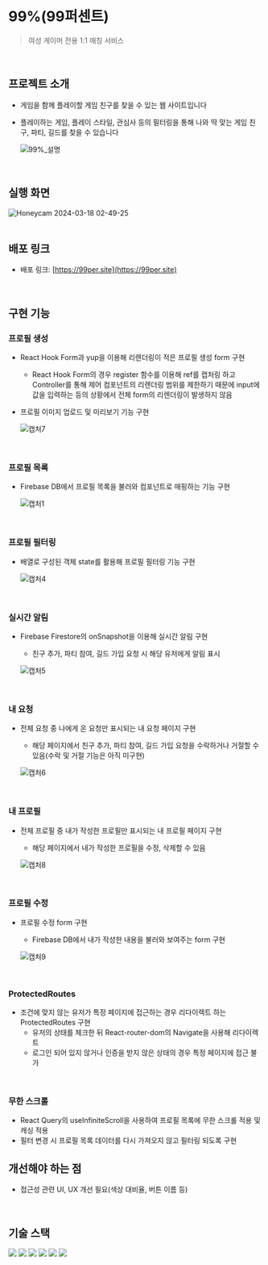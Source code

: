 # 99%(99퍼센트)

> 여성 게이머 전용 1:1 매칭 서비스
> 
<br/>
   
## 프로젝트 소개

- 게임을 함께 플레이할 게임 친구를 찾을 수 있는 웹 사이트입니다<br/>
- 플레이하는 게임, 플레이 스타일, 관심사 등의 필터링을 통해 나와 딱 맞는 게임 친구, 파티, 길드를 찾을 수 있습니다

  ![99%_설명](https://github.com/creamy-ocean/99per-ver.2/assets/93719660/a4dad48f-8403-4e47-a983-3a8c8c1818c4)
<br/>

## 실행 화면

![Honeycam 2024-03-18 02-49-25](https://github.com/creamy-ocean/99per-ver.2/assets/93719660/013ef8c7-a2ff-487b-bdc7-38cf18e9e1b0)
<br/>
<br/>

## 배포 링크

- 배포 링크: [https://99per.site](https://99per.site)
  <br/>
<br/>

## 구현 기능

### 프로필 생성
- React Hook Form과 yup을 이용해 리렌더링이 적은 프로필 생성 form 구현
    - React Hook Form의 경우 register 함수를 이용해 ref를 캡처링 하고 Controller를 통해 제어 컴포넌트의 리렌더링 범위를 제한하기 때문에 input에 값을 입력하는 등의 상황에서 전체 form의 리렌더링이 발생하지 않음
      
- 프로필 이미지 업로드 및 미리보기 기능 구현
  
  ![캡처7](https://github.com/creamy-ocean/99per-ver.2/assets/93719660/842edb55-16b4-4a6b-a38e-dff135e2f246)
<br/>

### 프로필 목록
- Firebase DB에서 프로필 목록을 불러와 컴포넌트로 매핑하는 기능 구현
  
  ![캡처1](https://github.com/creamy-ocean/99per-prod/assets/93719660/40b71473-2a25-4e4a-9356-849e2604fd22)
  <br/>
<br/>

### 프로필 필터링
- 배열로 구성된 객체 state를 활용해 프로필 필터링 기능 구현
  
  ![캡처4](https://github.com/creamy-ocean/99per-ver.2/assets/93719660/0d19d881-c425-4e3a-ab11-b8e0e3e8de83)
<br/>

### 실시간 알림
- Firebase Firestore의 onSnapshot을 이용해 실시간 알림 구현
  - 친구 추가, 파티 참여, 길드 가입 요청 시 해당 유저에게 알림 표시

  ![캡처5](https://github.com/creamy-ocean/99per-ver.2/assets/93719660/06e88489-912c-46f8-9e85-2e2da669007b)
<br/>

### 내 요청
- 전체 요청 중 나에게 온 요청만 표시되는 내 요청 페이지 구현
  - 해당 페이지에서 친구 추가, 파티 참여, 길드 가입 요청을 수락하거나 거절할 수 있음(수락 및 거절 기능은 아직 미구현)

  ![캡처6](https://github.com/creamy-ocean/99per-ver.2/assets/93719660/7a73b332-b16b-4f3f-8e06-93ee64964c65)
<br/>

### 내 프로필
- 전체 프로필 중 내가 작성한 프로필만 표시되는 내 프로필 페이지 구현
  - 해당 페이지에서 내가 작성한 프로필을 수정, 삭제할 수 있음
    
  ![캡처8](https://github.com/creamy-ocean/99per-ver.2/assets/93719660/314de120-b9c3-4c6e-a4ce-50a2df21b75b)
<br/>

### 프로필 수정
- 프로필 수정 form 구현
  - Firebase DB에서 내가 작성한 내용을 불러와 보여주는 form 구현

  ![캡처9](https://github.com/creamy-ocean/99per-ver.2/assets/93719660/06603318-e923-4d12-b040-7ff5acbdbc68)
<br/>

### ProtectedRoutes
- 조건에 맞지 않는 유저가 특정 페이지에 접근하는 경우 리다이렉트 하는 ProtectedRoutes 구현
  - 유저의 상태를 체크한 뒤 React-router-dom의 Navigate을 사용해 리다이렉트
  - 로그인 되어 있지 않거나 인증을 받지 않은 상태의 경우 특정 페이지에 접근 불가
<br/>

### 무한 스크롤
- React Query의 useInfiniteScroll을 사용하여 프로필 목록에 무한 스크롤 적용 및 캐싱 적용
- 필터 변경 시 프로필 목록 데이터를 다시 가져오지 않고 필터링 되도록 구현

## 개선해야 하는 점
- 접근성 관련 UI, UX 개선 필요(색상 대비율, 버튼 이름 등)
<br/>

## 기술 스택

<div>
  <img src="https://img.shields.io/badge/React-61DAFB?style=flat&logo=react&logoColor=white">
  <img src="https://img.shields.io/badge/TypeScript-3178C6?style=flat&logo=typescript&logoColor=white">
  <img src="https://img.shields.io/badge/Chakra UI-319795?style=flat&logo=chakraui&logoColor=white">
  <img src="https://img.shields.io/badge/Firebase-FFCA28?style=flat&logo=firebase&logoColor=white">
   <img src="https://img.shields.io/badge/React Hook Form-EC5990?style=flat&logo=reacthookform&logoColor=white">
   <img src="https://img.shields.io/badge/React Query-FF4154?style=flat&logo=reactquery&logoColor=white">
</div>
<br/>
